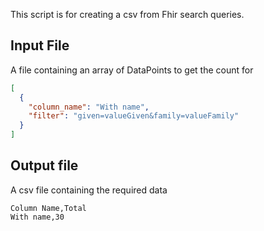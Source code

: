 This script is for creating a csv from Fhir search queries.

## Input File
A file containing an array of DataPoints to get the count for
```json
[
  {
    "column_name": "With name",
    "filter": "given=valueGiven&family=valueFamily"
  }
]
```

## Output file
A csv file containing the required data
```csv
Column Name,Total
With name,30
```